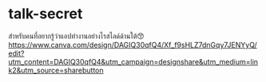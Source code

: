# talk-secret
สำหรับคนที่อยากรู้ว่าแอปทำงานอย่างไรสไลด์ด้านใต้😙
https://www.canva.com/design/DAGIQ30qfQ4/Xf_f9sHLZ7dnGqy7JENYyQ/edit?utm_content=DAGIQ30qfQ4&utm_campaign=designshare&utm_medium=link2&utm_source=sharebutton
